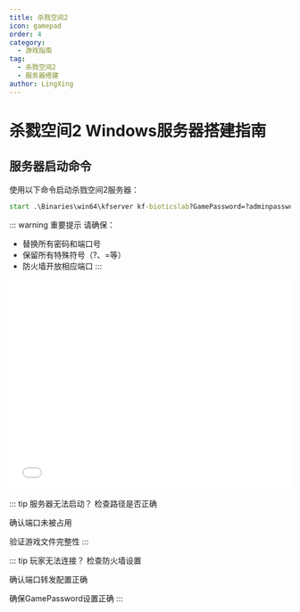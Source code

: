 ```yaml
---
title: 杀戮空间2
icon: gamepad
order: 4
category:
  - 游戏指南
tag:
  - 杀戮空间2
  - 服务器搭建
author: LingXing
---
```


# 杀戮空间2 Windows服务器搭建指南

## 服务器启动命令

使用以下命令启动杀戮空间2服务器：

```cmd
start .\Binaries\win64\kfserver kf-bioticslab?GamePassword=?adminpassword=123?port=12345?PeerPort=12356
```

::: warning 重要提示
请确保：

- 替换所有密码和端口号
- 保留所有特殊符号（?、=等）
- 防火墙开放相应端口
:::

<div class="video-container" style="position: relative; padding-bottom: 75%; height: 0;">
  <iframe src="//player.bilibili.com/player.html?bvid=BV1QqE2zEEo3&page=1&high_quality=1&danmaku=0" 
          scrolling="no" 
          border="0" 
          frameborder="no" 
          framespacing="0" 
          allowfullscreen="true"
          style="position: absolute; top: 0; left: 0; width: 100%; height: 100%;">
  </iframe>
</div>

::: tip 服务器无法启动？
检查路径是否正确

确认端口未被占用

验证游戏文件完整性
:::

::: tip 玩家无法连接？
检查防火墙设置

确认端口转发配置正确

确保GamePassword设置正确
:::
